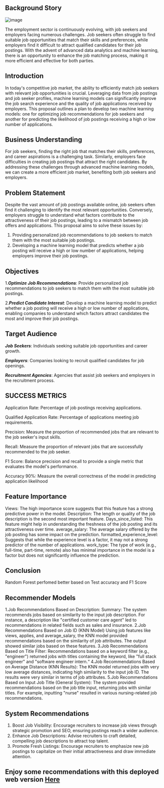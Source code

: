 ## Background Story

![image](https://github.com/user-attachments/assets/e4b4502f-f99e-4dce-ad20-122843029701)



The employment sector is continuously evolving, with job seekers and employers facing numerous challenges. 
Job seekers often struggle to find suitable job opportunities that match their skills and preferences, while employers find it difficult to attract qualified candidates for their job postings. 
With the advent of advanced data analytics and machine learning, there is an opportunity to enhance the job matching process, 
making it more efficient and effective for both parties.

## Introduction
In today's competitive job market, the ability to efficiently match job seekers with relevant job opportunities is crucial. 
Leveraging data from job postings and job seeker profiles, machine learning models can significantly improve the job search experience and the quality of job applications received by employers.
This proposal outlines a plan to develop two machine learning models: 
one for optimizing job recommendations for job seekers and another for predicting the likelihood of job postings receiving a high or low number of applications.


## Business Understanding
For job seekers, finding the right job that matches their skills, preferences, and career aspirations is a challenging task. 
Similarly, employers face difficulties in creating job postings that attract the right candidates.
By addressing these challenges through advanced machine learning models, we can create a more efficient job market, benefiting both job seekers and employers.

## Problem Statement
Despite the vast amount of job postings available online, job seekers often find it challenging to identify the most relevant opportunities.
Conversely, employers struggle to understand what factors contribute to the attractiveness of their job postings, leading to a mismatch between job offers and applications. This proposal aims to solve these issues by:
1.	Providing personalized job recommendations to job seekers to match them with the most suitable job postings.
2.	Developing a machine learning model that predicts whether a job posting will receive a high or low number of applications, helping employers improve their job postings.

## Objectives
1.***Optimize Job Recommendations***: Provide personalized job recommendations to job seekers to match them with the most suitable job postings.

2.***Predict Candidate Interest***: Develop a machine learning model to predict whether a job posting will receive a high or low number of applications, enabling companies to understand which factors attract candidates the most and improve their job postings.


## Target Audience
***Job Seekers***: Individuals seeking suitable job opportunities and career growth.

***Employers***: Companies looking to recruit qualified candidates for job openings.

***Recruitment Agencies***: Agencies that assist job seekers and employers in the recruitment process.


## SUCCESS METRICS
Application Rate: Percentage of job postings receiving applications.

Qualified Application Rate: Percentage of applications meeting job requirements.

Precision: Measure the proportion of recommended jobs that are relevant to the job seeker's input skills.

Recall: Measure the proportion of relevant jobs that are successfully recommended to the job seeker.

F1 Score: Balance precision and recall to provide a single metric that evaluates the model's performance.

Accuracy 90%: Measure the overall correctness of the model in predicting application likelihood

## Feature Importance
Views: The high importance score suggests
that this feature has a strong predictive
power in the model.
Description: The length or quality of the
job description is the second most
important feature.
Days_since_listed: This feature might help
in understanding the freshness of the job
posting and its attractiveness over time.
average_salary: The average salary offered
by the job posting has some impact on the
prediction.
formatted_experience_level: Suggests
that while the experience level is a factor, it
may not a strong predictor of the number of
applications.
work_type: The type of work (e.g., full-time,
part-time, remote) also has minimal
importance in the model is a factor but
does not significantly influence the
prediction.

## Conclusion
Random Forest perfomed better based on Test accuracy and F1 Score

## Recommender Models

1.Job Recommendations Based on Description: Summary: The system recommends jobs
based on similarity to the input job description. For instance, a description like "certified
customer care agent" led to recommendations in related fields such as sales and insurance.
2.Job Recommendations Based on Job ID (KNN Model) Using job features like views,
applies, and average_salary, the KNN model provided recommendations based on the
similarity of job attributes. The output showed similar jobs based on these features.
3.Job Recommendations Based on Title Filter: Recommendations based on a keyword
filter (e.g., "engineer") returned jobs with titles containing the keyword, like "full stack
engineer" and "software engineer intern.“
4.Job Recommendations Based on Average Distance (KNN Results): The KNN model
returned jobs with very low average distances, indicating high similarity to the input job ID.
The results were very similar in terms of job attributes.
5.Job Recommendations Based on Input Job Title (General System): The system provided
recommendations based on the job title input, returning jobs with similar titles. For
example, inputting "nurse" resulted in various nursing-related job recommendations.

## System Recommendations

1. Boost Job Visibility: Encourage recruiters to
increase job views through strategic promotion and
SEO, ensuring postings reach a wider audience.
2. Enhance Job Descriptions: Advise recruiters to
craft detailed, compelling job descriptions to attract
top talent.
3. Promote Fresh Listings: Encourage recruiters to
emphasize new job postings to capitalize on their
initial attractiveness and draw immediate attention.

 ## Enjoy some recommendations with this deployed web version [Here](https://predictandrecommendjobs.streamlit.app/)
